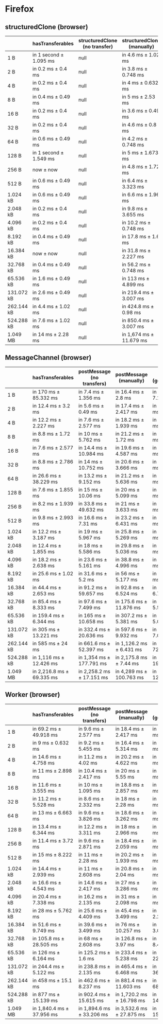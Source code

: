 # Firefox

## structuredClone (browser)

|            | hasTransferables       | structuredClone (no transfer) | structuredClone (manually) | structuredClone (getTransferable*) | structuredClone (getTransferables) |
| ---------- | ---------------------- | ----------------------------- | -------------------------- | ---------------------------------- | ---------------------------------- |
| 1 B        | in 1 second ± 1.095 ms | null                          | in 4.6 ms ± 1.02 ms        | in 4.2 ms ± 0.748 ms               | in 4.6 ms ± 1.356 ms               |
| 2 B        | in 0.2 ms ± 0.4 ms     | null                          | in 3.8 ms ± 0.748 ms       | in 6.8 ms ± 2.993 ms               | in 4.6 ms ± 0.49 ms                |
| 4 B        | in 0.2 ms ± 0.4 ms     | null                          | in 4 ms ± 0.632 ms         | in 4.8 ms ± 1.166 ms               | in 5 ms ± now                      |
| 8 B        | in 0.4 ms ± 0.49 ms    | null                          | in 5 ms ± 2.53 ms          | in 4.4 ms ± 0.49 ms                | in 6.8 ms ± 5.115 ms               |
| 16 B       | in 0.2 ms ± 0.4 ms     | null                          | in 3.6 ms ± 0.49 ms        | in 4.8 ms ± 0.748 ms               | in 4.8 ms ± 0.748 ms               |
| 32 B       | in 0.2 ms ± 0.4 ms     | null                          | in 4.6 ms ± 0.8 ms         | in 5.6 ms ± 1.2 ms                 | in 6 ms ± 1.897 ms                 |
| 64 B       | in 0.6 ms ± 0.49 ms    | null                          | in 4.2 ms ± 0.748 ms       | in 5.2 ms ± 0.4 ms                 | in 6.2 ms ± 1.166 ms               |
| 128 B      | in 1 second ± 1.549 ms | null                          | in 5 ms ± 1.673 ms         | in 6.8 ms ± 1.47 ms                | in 8.8 ms ± 4.445 ms               |
| 256 B      | now ± now              | null                          | in 4.8 ms ± 1.72 ms        | in 12 ms ± 2.28 ms                 | in 9.2 ms ± 1.6 ms                 |
| 512 B      | in 0.6 ms ± 0.49 ms    | null                          | in 6.4 ms ± 3.323 ms       | in 12.4 ms ± 2.059 ms              | in 11.6 ms ± 1.855 ms              |
| 1.024 kB   | in 0.6 ms ± 0.49 ms    | null                          | in 6.6 ms ± 1.96 ms        | in 21.6 ms ± 2.8 ms                | in 17.2 ms ± 1.47 ms               |
| 2.048 kB   | in 0.2 ms ± 0.4 ms     | null                          | in 9.8 ms ± 3.655 ms       | in 35.6 ms ± 2.871 ms              | in 29.6 ms ± 1.356 ms              |
| 4.096 kB   | in 0.2 ms ± 0.4 ms     | null                          | in 10.2 ms ± 0.748 ms      | in 66 ms ± 1.789 ms                | in 54.2 ms ± 0.4 ms                |
| 8.192 kB   | in 0.4 ms ± 0.49 ms    | null                          | in 17.8 ms ± 1.6 ms        | in 123.6 ms ± 0.49 ms              | in 103.2 ms ± 0.98 ms              |
| 16.384 kB  | now ± now              | null                          | in 31.8 ms ± 2.227 ms      | in 240 ms ± 2.098 ms               | in 200 ms ± 0.894 ms               |
| 32.768 kB  | in 0.4 ms ± 0.49 ms    | null                          | in 56.2 ms ± 0.748 ms      | in 474 ms ± 2.828 ms               | in 397 ms ± 1.549 ms               |
| 65.536 kB  | in 1.6 ms ± 0.49 ms    | null                          | in 113 ms ± 4.899 ms       | in 944.6 ms ± 9.178 ms             | in 791.8 ms ± 1.6 ms               |
| 131.072 kB | in 2.6 ms ± 0.49 ms    | null                          | in 219.4 ms ± 3.007 ms     | in 1,868.8 ms ± 4.622 ms           | in 1,579.6 ms ± 15.266 ms          |
| 262.144 kB | in 4.4 ms ± 1.02 ms    | null                          | in 424.8 ms ± 0.98 ms      | in 3,721.4 ms ± 11.447 ms          | in 3,190 ms ± 68.522 ms            |
| 524.288 kB | in 7.6 ms ± 1.02 ms    | null                          | in 850.4 ms ± 3.007 ms     | in 7,508.2 ms ± 45.543 ms          | in 6,309.6 ms ± 32.191 ms          |
| 1.049 MB   | in 14 ms ± 2.28 ms     | null                          | in 1,674 ms ± 11.679 ms    | in 15,053.2 ms ± 36.119 ms         | in 12,840.8 ms ± 132.002 ms        |

## MessageChannel (browser)

|            | hasTransferables          | postMessage (no transfers) | postMessage (manually)   | postMessage (getTransferable*) | postMessage (getTransferables) |
| ---------- | ------------------------- | -------------------------- | ------------------------ | ------------------------------ | ------------------------------ |
| 1 B        | in 170 ms ± 85.332 ms     | in 7.4 ms ± 1.356 ms       | in 16.4 ms ± 2.8 ms      | in 175.2 ms ± 7.194 ms         | in 177.2 ms ± 7.082 ms         |
| 2 B        | in 12.4 ms ± 3.2 ms       | in 5.6 ms ± 0.49 ms        | in 17.4 ms ± 2.417 ms    | in 19 ms ± 2.366 ms            | in 19.2 ms ± 3.187 ms          |
| 4 B        | in 12.2 ms ± 2.227 ms     | in 7.6 ms ± 2.577 ms       | in 18.2 ms ± 1.939 ms    | in 17.4 ms ± 2.059 ms          | in 18.4 ms ± 1.744 ms          |
| 8 B        | in 8.8 ms ± 1.72 ms       | in 10 ms ± 5.762 ms        | in 21.2 ms ± 1.72 ms     | in 18.8 ms ± 2.04 ms           | in 18.8 ms ± 4.261 ms          |
| 16 B       | in 7.6 ms ± 2.577 ms      | in 14.4 ms ± 10.984 ms     | in 19.6 ms ± 4.587 ms    | in 21 ms ± 4.472 ms            | in 19.8 ms ± 3.6 ms            |
| 32 B       | in 8.8 ms ± 2.786 ms      | in 14 ms ± 10.752 ms       | in 20.6 ms ± 3.666 ms    | in 19.2 ms ± 4.354 ms          | in 27.2 ms ± 10.088 ms         |
| 64 B       | in 26.6 ms ± 38.229 ms    | in 13.2 ms ± 9.152 ms      | in 21.2 ms ± 5.636 ms    | in 19.6 ms ± 2.871 ms          | in 25 ms ± 7.72 ms             |
| 128 B      | in 7.6 ms ± 1.855 ms      | in 15 ms ± 10.06 ms        | in 20 ms ± 5.099 ms      | in 25.2 ms ± 6.145 ms          | in 25.2 ms ± 5.492 ms          |
| 256 B      | in 8.2 ms ± 1.939 ms      | in 33.8 ms ± 49.632 ms     | in 21 ms ± 3.633 ms      | in 27.2 ms ± 6.554 ms          | in 27.4 ms ± 5.678 ms          |
| 512 B      | in 9.8 ms ± 2.993 ms      | in 16.6 ms ± 7.31 ms       | in 23.2 ms ± 6.431 ms    | in 32.6 ms ± 7.579 ms          | in 31.4 ms ± 5.044 ms          |
| 1.024 kB   | in 12.2 ms ± 3.187 ms     | in 19 ms ± 5.967 ms        | in 25.8 ms ± 5.269 ms    | in 45.2 ms ± 7.985 ms          | in 41.6 ms ± 9.372 ms          |
| 2.048 kB   | in 12.4 ms ± 1.855 ms     | in 18 ms ± 5.586 ms        | in 29.8 ms ± 5.036 ms    | in 58.6 ms ± 6.741 ms          | in 52.6 ms ± 4.63 ms           |
| 4.096 kB   | in 18.2 ms ± 2.638 ms     | in 23.6 ms ± 5.161 ms      | in 38.8 ms ± 4.996 ms    | in 92.4 ms ± 5.314 ms          | in 105.6 ms ± 17.246 ms        |
| 8.192 kB   | in 25.6 ms ± 1.02 ms      | in 31.6 ms ± 5.2 ms        | in 56 ms ± 5.177 ms      | in 165.6 ms ± 6.28 ms          | in 163.6 ms ± 6.651 ms         |
| 16.384 kB  | in 44.4 ms ± 2.653 ms     | in 91.2 ms ± 59.657 ms     | in 92.8 ms ± 6.524 ms    | in 303.2 ms ± 6.794 ms         | in 275.2 ms ± 5.98 ms          |
| 32.768 kB  | in 85.4 ms ± 8.333 ms     | in 97.6 ms ± 7.499 ms      | in 175.6 ms ± 11.876 ms  | in 582.6 ms ± 5.535 ms         | in 528 ms ± 8.414 ms           |
| 65.536 kB  | in 159.4 ms ± 6.344 ms    | in 165 ms ± 10.658 ms      | in 307.2 ms ± 5.381 ms   | in 1,132 ms ± 5.099 ms         | in 1,130.6 ms ± 60.341 ms      |
| 131.072 kB | in 305 ms ± 13.221 ms     | in 332.4 ms ± 20.636 ms    | in 597.6 ms ± 9.932 ms   | in 2,218.4 ms ± 7.088 ms       | in 2,006.4 ms ± 31.424 ms      |
| 262.144 kB | in 585 ms ± 24 ms         | in 661.6 ms ± 52.397 ms    | in 1,126.2 ms ± 6.431 ms | in 4,459.4 ms ± 72.143 ms      | in 3,947.2 ms ± 37.997 ms      |
| 524.288 kB | in 1,116 ms ± 12.426 ms   | in 1,354 ms ± 177.791 ms   | in 2,175.8 ms ± 7.44 ms  | in 8,908 ms ± 193.311 ms       | in 7,824.8 ms ± 76.235 ms      |
| 1.049 MB   | in 2,216.8 ms ± 69.335 ms | in 2,258.2 ms ± 17.151 ms  | in 4,289 ms ± 100.763 ms | in 17,523.2 ms ± 124.007 ms    | in 16,034.8 ms ± 279.504 ms    |

## Worker (browser)

|            | hasTransferables          | postMessage (no transfers) | postMessage (manually)    | postMessage (getTransferable*) | postMessage (getTransferables) |
| ---------- | ------------------------- | -------------------------- | ------------------------- | ------------------------------ | ------------------------------ |
| 1 B        | in 69.2 ms ± 49.918 ms    | in 9.6 ms ± 2.577 ms       | in 18.4 ms ± 2.417 ms     | in 16 ms ± 3.225 ms            | in 18 ms ± 1.414 ms            |
| 2 B        | in 9 ms ± 0.632 ms        | in 9.2 ms ± 5.455 ms       | in 16.4 ms ± 5.314 ms     | in 17.2 ms ± 3.429 ms          | in 21.6 ms ± 10.288 ms         |
| 4 B        | in 14.6 ms ± 4.758 ms     | in 11.2 ms ± 4.02 ms       | in 20.2 ms ± 4.622 ms     | in 15.6 ms ± 2.059 ms          | in 14.8 ms ± 2.713 ms          |
| 8 B        | in 11 ms ± 2.898 ms       | in 10.4 ms ± 2.417 ms      | in 20 ms ± 5.55 ms        | in 18.2 ms ± 4.261 ms          | in 26.4 ms ± 14.582 ms         |
| 16 B       | in 11.6 ms ± 3.555 ms     | in 10 ms ± 1.095 ms        | in 18.8 ms ± 2.857 ms     | in 17.2 ms ± 2.4 ms            | in 14.2 ms ± 2.786 ms          |
| 32 B       | in 11.2 ms ± 5.528 ms     | in 8.6 ms ± 2.332 ms       | in 18 ms ± 2.28 ms        | in 20 ms ± 4.899 ms            | in 24.2 ms ± 7.359 ms          |
| 64 B       | in 13 ms ± 6.663 ms       | in 9.6 ms ± 3.826 ms       | in 18.6 ms ± 3.262 ms     | in 17.6 ms ± 3.262 ms          | in 17 ms ± 2.098 ms            |
| 128 B      | in 13.4 ms ± 6.344 ms     | in 12.2 ms ± 3.311 ms      | in 18 ms ± 2.966 ms       | in 22.2 ms ± 4.707 ms          | in 22 ms ± 8.832 ms            |
| 256 B      | in 11.4 ms ± 3.72 ms      | in 9.6 ms ± 2.871 ms       | in 18.4 ms ± 2.059 ms     | in 22.6 ms ± 2.332 ms          | in 21.4 ms ± 3.611 ms          |
| 512 B      | in 15 ms ± 8.222 ms       | in 11 ms ± 2.28 ms         | in 20.2 ms ± 1.939 ms     | in 25.6 ms ± 3.441 ms          | in 23.8 ms ± 2.786 ms          |
| 1.024 kB   | in 14.4 ms ± 2.939 ms     | in 11 ms ± 2.608 ms        | in 20.8 ms ± 2.04 ms      | in 34 ms ± 3.098 ms            | in 31.8 ms ± 3.544 ms          |
| 2.048 kB   | in 16.6 ms ± 4.543 ms     | in 14.6 ms ± 2.417 ms      | in 27 ms ± 3.286 ms       | in 50.2 ms ± 4.622 ms          | in 45.6 ms ± 5.953 ms          |
| 4.096 kB   | in 20.4 ms ± 7.338 ms     | in 16.2 ms ± 2.135 ms      | in 31 ms ± 2.098 ms       | in 82.8 ms ± 2.638 ms          | in 75 ms ± 3.521 ms            |
| 8.192 kB   | in 28 ms ± 5.762 ms       | in 25.6 ms ± 4.409 ms      | in 45.4 ms ± 3.499 ms     | in 147.8 ms ± 2.227 ms         | in 129.8 ms ± 4.354 ms         |
| 16.384 kB  | in 51.6 ms ± 9.749 ms     | in 39.6 ms ± 3.499 ms      | in 76 ms ± 10.257 ms      | in 273.8 ms ± 3.059 ms         | in 236 ms ± 9.508 ms           |
| 32.768 kB  | in 105.8 ms ± 28.505 ms   | in 68 ms ± 2.608 ms        | in 126.8 ms ± 3.97 ms     | in 529.2 ms ± 8.424 ms         | in 450.8 ms ± 10.186 ms        |
| 65.536 kB  | in 126 ms ± 6.164 ms      | in 125.2 ms ± 1.6 ms       | in 233.4 ms ± 5.238 ms    | in 1,035.2 ms ± 22.525 ms      | in 880.6 ms ± 19.448 ms        |
| 131.072 kB | in 244.4 ms ± 5.122 ms    | in 238.8 ms ± 2.135 ms     | in 465.4 ms ± 6.468 ms    | in 2,047.6 ms ± 36.136 ms      | in 1,725.4 ms ± 18.991 ms      |
| 262.144 kB | in 458 ms ± 15.1 ms       | in 462.6 ms ± 8.237 ms     | in 881.4 ms ± 11.603 ms   | in 4,066.8 ms ± 68.797 ms      | in 3,421 ms ± 46.532 ms        |
| 524.288 kB | in 877 ms ± 15.139 ms     | in 902.4 ms ± 15.615 ms    | in 1,720.2 ms ± 16.798 ms | in 8,148.6 ms ± 149.56 ms      | in 6,829.2 ms ± 86.212 ms      |
| 1.049 MB   | in 1,840.4 ms ± 37.956 ms | in 1,894.6 ms ± 33.206 ms  | in 3,532.6 ms ± 27.875 ms | in 16,017.4 ms ± 153.218 ms    | in 13,942.4 ms ± 127.857 ms    |